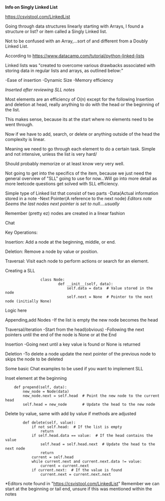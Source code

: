**Info on Singly Linked List**

https://csvistool.com/LinkedList

Going through data structures linearly starting with Arrays, I found a structure or list? or item called a Singly Linked list.

Not to be confused with an Array,...sort of and different from a Doubly Linked List.

According to https://www.datacamp.com/tutorial/python-linked-lists

Linked lists was "created to overcome various drawbacks associated with storing data in regular lists and arrays, as outlined below:"

-Ease of insertion
-Dynamic Size
-Memory efficiency

*Inserted after reviewing SLL notes*

Most elements are an efficiency of O(n)	except for the following 
Insertion and deletion at head, really anything to do with the head or the beginning of the list.

This makes sense, because its at the start where no elements need to be went through.

Now if we have to add, search, or delete or anything outside of the head the complexity is linear. 

Meaning we need to go through each element to do a certain task. Simple and not intensive, unless the list is very hard/

Should probably memorize or at least know very very well.




Not going to get into the specifics of the item, because we just need the general overview of "SLL" going to use for now...Will
go into more detail as more leetcode questions get solved with SLL efficiency.


Simple type of Linked list that consist of two parts
-Data(Actual information stored in a note
-Next Pointer(A reference to the next node) 
*Editors note Seems the last nodes next pointer is set to null....usually*

Remember (pretty ez) nodes are created in a linear fashion

Chat 

Key Operations:

Insertion:
Add a node at the beginning, middle, or end.

Deletion:
Remove a node by value or position.

Traversal:
Visit each node to perform actions or search for an element.

Creating a SLL

					class Node:
    						def __init__(self, data):
						        self.data = data  # Value stored in the node
						        self.next = None  # Pointer to the next node (initially None)

Logic here

Appending,add Nodes
-If the list is empty the new node becomes the head

Traversal/iteration
-Start from the head(obvious)
-Following the next pointers until the end of the node is None or at the End

Insertion
-Going next until a key value is found or None is returned

Deletion
-To delete a node update the next pointer of the previous node to skips the node to be deleted

Some basic Chat examples to be used if you want to implement SLL

Inset element at the beginning


		def prepend(self, data):
		    new_node = Node(data)
		    new_node.next = self.head  # Point the new node to the current head
		    self.head = new_node       # Update the head to the new node


Delete by value, same with add by value if methods are adjusted

			def delete(self, value):
			    if not self.head:  # If the list is empty
			        return
			    if self.head.data == value:  # If the head contains the value
			        self.head = self.head.next  # Update the head to the next node
			        return
			    current = self.head
			    while current.next and current.next.data != value:
			        current = current.next
			    if current.next:  # If the value is found
			        current.next = current.next.next


*Editors note found in "https://csvistool.com/LinkedList" 
Remember we can start at the beginning or tail end, unsure if this was mentioned within the notes








